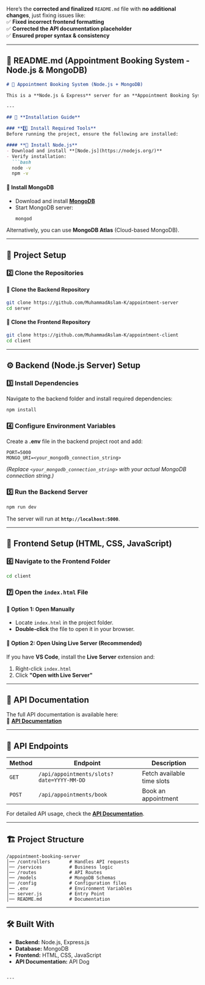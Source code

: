 Here’s the **corrected and finalized** `README.md` file with **no additional changes**, just fixing issues like:  
✅ **Fixed incorrect frontend formatting**  
✅ **Corrected the API documentation placeholder**  
✅ **Ensured proper syntax & consistency**  

---

## **📜 README.md (Appointment Booking System - Node.js & MongoDB)**  

```markdown
# 🏥 Appointment Booking System (Node.js + MongoDB)

This is a **Node.js & Express** server for an **Appointment Booking System** that allows users to **view available time slots** and **book appointments**. The system is built with **MongoDB** for database storage and follows a **clean architecture**.

---

## 📌 **Installation Guide**

### **1️⃣ Install Required Tools**
Before running the project, ensure the following are installed:

#### **🔹 Install Node.js**
- Download and install **[Node.js](https://nodejs.org/)**
- Verify installation:
  ```bash
  node -v
  npm -v
  ```

#### **🔹 Install MongoDB**
- Download and install **[MongoDB](https://www.mongodb.com/try/download/community)**
- Start MongoDB server:
  ```bash
  mongod
  ```

Alternatively, you can use **MongoDB Atlas** (Cloud-based MongoDB).

---

## 🚀 **Project Setup**
### **2️⃣ Clone the Repositories**

#### **🔹 Clone the Backend Repository**
```bash
git clone https://github.com/MuhammadAslam-K/appointment-server
cd server
```

#### **🔹 Clone the Frontend Repository**
```bash
git clone https://github.com/MuhammadAslam-K/appointment-client
cd client
```

---

## ⚙️ **Backend (Node.js Server) Setup**
### **3️⃣ Install Dependencies**
Navigate to the backend folder and install required dependencies:
```bash
npm install
```

### **4️⃣ Configure Environment Variables**
Create a **.env** file in the backend project root and add:
```
PORT=5000
MONGO_URI=<your_mongodb_connection_string>
```
*(Replace `<your_mongodb_connection_string>` with your actual MongoDB connection string.)*

### **5️⃣ Run the Backend Server**
```bash
npm run dev
```
The server will run at **`http://localhost:5000`**.

---

## 🎨 **Frontend Setup (HTML, CSS, JavaScript)**
### **6️⃣ Navigate to the Frontend Folder**
```bash
cd client
```

### **7️⃣ Open the `index.html` File**
#### **🔹 Option 1: Open Manually**
- Locate `index.html` in the project folder.
- **Double-click** the file to open it in your browser.

#### **🔹 Option 2: Open Using Live Server (Recommended)**
If you have **VS Code**, install the **Live Server** extension and:
1. Right-click `index.html`
2. Click **"Open with Live Server"**

---

## 📡 **API Documentation**
The full API documentation is available here:  
🔗 **[API Documentation](https://www.apidog.com/apidoc/shared-0d1e1cf3-6bf9-4346-ae3f-51a884c89a02/book-an-appointment-by-date-and-time-14653784e0)**  

---

## 📝 **API Endpoints**
| Method | Endpoint                          | Description                     |
|--------|-----------------------------------|---------------------------------|
| `GET`  | `/api/appointments/slots?date=YYYY-MM-DD` | Fetch available time slots      |
| `POST` | `/api/appointments/book`         | Book an appointment            |

For detailed API usage, check the **[API Documentation](https://www.apidog.com/apidoc/shared-0d1e1cf3-6bf9-4346-ae3f-51a884c89a02/book-an-appointment-by-date-and-time-14653784e0)**.

---

## 🏗 **Project Structure**
```
/appointment-booking-server
│── /controllers       # Handles API requests
│── /services          # Business logic
│── /routes            # API Routes
│── /models            # MongoDB Schemas
│── /config            # Configuration files
│── .env               # Environment Variables
│── server.js          # Entry Point
│── README.md          # Documentation
```

---

## 🛠 **Built With**
- **Backend:** Node.js, Express.js  
- **Database:** MongoDB  
- **Frontend:** HTML, CSS, JavaScript  
- **API Documentation:** API Dog  

```

---
